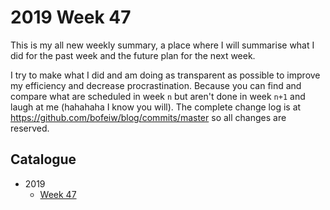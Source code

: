 # 2019 Week 47

This is my all new weekly summary, a place where I will summarise what I did for the past week and the future plan for the next week.

I try to make what I did and am doing as transparent as possible to improve my efficiency and decrease procrastination. Because you can find and compare what are scheduled in week `n` but aren't done in week `n+1` and laugh at me (hahahaha I know you will). The complete change log is at https://github.com/bofeiw/blog/commits/master so all changes are reserved. 

## Catalogue

- 2019
    - [Week 47](2019-week-47.md)